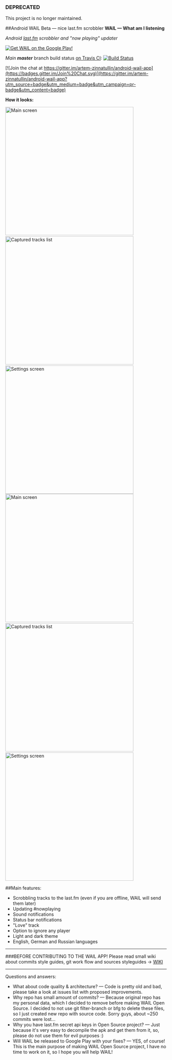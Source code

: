 ### DEPRECATED
This project is no longer maintained.

##Android WAIL Beta — nice last.fm scrobbler
**WAIL — What am I listening** 

*Android [last.fm](http://last.fm) scrobbler and "now playing" updater*

[![Get WAIL on the Google Play!](http://developer.android.com/images/brand/en_generic_rgb_wo_60.png)](https://play.google.com/store/apps/details?id=com.artemzin.android.wail&referrer=utm_source%3Dgithub)

*Main* ***master*** branch build status [on Travis CI](https://travis-ci.org/artem-zinnatullin/android-wail-app): [![Build Status](https://travis-ci.org/artem-zinnatullin/android-wail-app.svg?branch=master)](https://travis-ci.org/artem-zinnatullin/android-wail-app)

[![Join the chat at https://gitter.im/artem-zinnatullin/android-wail-app](https://badges.gitter.im/Join%20Chat.svg)](https://gitter.im/artem-zinnatullin/android-wail-app?utm_source=badge&utm_medium=badge&utm_campaign=pr-badge&utm_content=badge)

**How it looks:**

<img src="screenshots/dark_main.png" alt="Main screen" height="400px"/>
&nbsp;<img src="screenshots/dark_tracks.png" alt="Captured tracks list" height="400px"/>
&nbsp;<img src="screenshots/dark_settings.png" alt="Settings screen" height="400px"/>

<img src="screenshots/light_main.png" alt="Main screen" height="400px"/>
&nbsp;<img src="screenshots/light_tracks.png" alt="Captured tracks list" height="400px"/>
&nbsp;<img src="screenshots/light_settings.png" alt="Settings screen" height="400px"/>

##Main features:
* Scrobbling tracks to the last.fm (even if you are offline, WAIL will send them later)
* Updating #nowplaying
* Sound notifications
* Status bar notifications
* "Love" track
* Option to ignore any player
* Light and dark theme
* English, German and Russian languages

-------------------
###BEFORE CONTRIBUTING TO THE WAIL APP!
Please read small wiki about commits style guides, git work flow and sources styleguides -> [WIKI](https://github.com/artem-zinnatullin/android-wail-app/wiki)  


-------------------
Questions and answers:

* What about code quality & architecture? — Code is pretty old and bad, please take a look at issues list with proposed improvements.
* Why repo has small amount of commits? — Because original repo has my personal data, which I decided to remove before making WAIL Open Source. I decided to not use git filter-branch or bfg to delete these files, so I just created new repo with source code. Sorry guys, about ~250 commits were lost...
* Why you have last.fm secret api keys in Open Source project? — Just because it's very easy to decompile the apk and get them from it, so, please do not use them for evil purposes :)
* Will WAIL be released to Google Play with your fixes? — YES, of course! This is the main purpose of making WAIL Open Source project, I have no time to work on it, so I hope you will help WAIL!
